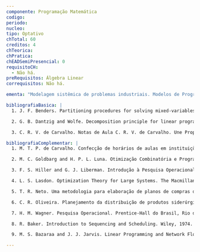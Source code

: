 ```yaml
---
componente: Programação Matemática
codigo: 
periodo: 
nucleo:
tipo: Optativo
chTotal: 60 
creditos: 4
chTeorica: 
chPratica: 
chEADSemiPresencial: 0
requisitoCH:
  - Não há.
preRequisitos: Álgebra Linear 
correquisitos: Não há.

ementa: "Modelagem sistêmica de problemas industriais. Modelos de Programação Linear Inteira Mista (PLIM) para apoio à tomada de decisão. Programação Linear (PL). Método primal simplex. Problema de transporte. Problema de designação. Dualidade. Método dual simplex. Análise de sensibilidade. Interpretação econômica da PL. Programação inteira. Programação inteira mista. Resolução de problemas de grande porte. Decomposição em PL e PLIM. Aplicações em sistemas produtivos."

bibliografiaBasica: |
  1. J. F. Benders. Partitioning procedures for solving mixed-variables programming problems. Numerisch Mathematik, v. 4, p. 238-252, 1962.

  2. G. B. Dantzig and Wolfe. Decomposition principle for linear programs. Operations Research, v. 8, p. 101-111, 1960. 

  3. C. R. V. de Carvalho. Notas de Aula C. R. V. de Carvalho. Une Proposition d'Integration de la Planification et l'Ordonancement de Production: Application de la Métode de Benders. PhD thesis, Université Blaise Pascal, Clermont-Ferrand, França, 1998. 

bibliografiaComplementar: |
  1. M. T. P. de Carvalho. Confecção de horários de aulas em instituições de ensino privadas. Master's thesis, Programa de Pós-Graduação em Engenharia de Produção da UFMG, 2002.

  2. M. C. Goldbarg and H. P. L. Luna. Otimização Combinatória e Programação Linear: Modelos e Algoritmos. Ed. Campus, 2000. 

  3. F. S. Hiller and G. J. Liberman. Introdução à Pesquisa Operacional. Ed. Campus Ltda, Rio de Janeiro, 1989.

  4. L. S. Lasdon. Optimization Theory for Large Systems. The Macmillan Company, New York, 1972.

  5. T. R. Neto. Uma metodologia para elaboração de planos de compras de carvão em empresas siderúrgicas brasileiras. Dissertação de Mestrado. Programa de Pós-Graduação em Engenharia de Produção da UFMG, 2003.

  6. C. R. Oliveira. Planejamento da distribuição de produtos siderúrgicos  utilizando modelos de localização. Dissertação de Mestrado. Programa de Pós-Graduação em Engenharia de Produção da UFMG, 2003.

  7. H. M. Wagner. Pesquisa Operacional. Prentice-Hall do Brasil, Rio de Janeiro, 1986.

  8. R. Baker. Introduction to Sequencing and Scheduling. Wiley, 1974.

  9. M. S. Bazaraa and J. J. Jarvis. Linear Programming and Network Flows. John Wiley & Sons, New York, 1977. 

---
```

